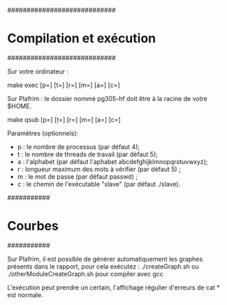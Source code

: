 ############################
# Compilation et exécution #
############################

Sur votre ordinateur :

make exec [p=<number>] [t=<number>] [r=<number>] [m=<word>] [a=<word>] [c=<path>]

Sur Plafrim :
le dossier nommé pg305-hf doit être à la racine de votre $HOME.

make qsub [p=<number>] [t=<number>] [r=<number>] [m=<word>] [a=<word>] [c=<path>]

Paramètres (optionnels):
- p : le nombre de processus (par défaut 4);
- t : le nombre de threads de travail (par défaut 5);
- a : l'alphabet (par défaut l'aphabet abcdefghijklmnopqrstuvwxyz);
- r : longueur maximum des mots à vérifier (par défaut 5) ;
- m : le mot de passe (par défaut passwd) ;
- c : le chemin de l'exécutable "slave" (par défaut ./slave).


###########
# Courbes #
###########

Sur Plafrim, il est possible de générer automatiquement les graphes
présents dans le rapport, pour cela exécutez :
./createGraph.sh
ou
./otherModuleCreateGraph.sh
pour compiler avec gcc

L'exécution peut prendre un certain, l'affichage régulier d'erreurs de 
cat * est normale.